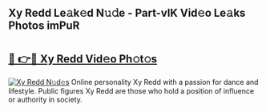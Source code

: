 ## Xy Redd Le𝚊k𝚎d N𝚞𝚍e - Part-vlK Vid𝚎o Le𝚊ks Photos imPuR

# <h2><a href="http://fbf4o7u.evod.top/?m=Xy+Redd">🔗 👉🔴 Xy Redd Vid𝚎o Ph𝚘t𝚘s</a></h2>

[![Xy Redd N𝚞d𝚎s](https://i.imgur.com/8V9OHl7.gif)](http://fbf4o7u.evod.top/?m=Xy+Redd)
Online personality Xy Redd with a passion for dance and lifestyle. Public figures Xy Redd are those who hold a position of influence or authority in society. 
